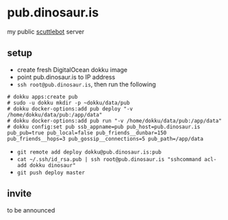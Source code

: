 # pub.dinosaur.is

my public [scuttlebot](https://github.com/ssbc/scuttlebot) server

## setup

- create fresh DigitalOcean dokku image
- point pub.dinosaur.is to IP address
- `ssh root@pub.dinosaur.is`, then run the following

```
# dokku apps:create pub
# sudo -u dokku mkdir -p ~dokku/data/pub
# dokku docker-options:add pub deploy "-v /home/dokku/data/pub:/app/data"
# dokku docker-options:add pub run "-v /home/dokku/data/pub:/app/data"
# dokku config:set pub ssb_appname=pub pub_host=pub.dinosaur.is pub_pub=true pub_local=false pub_friends__dunbar=150 pub_friends__hops=3 pub_gossip__connections=5 pub_path=/app/data
```

- `git remote add deploy dokku@pub.dinosaur.is:pub`
- `cat ~/.ssh/id_rsa.pub | ssh root@pub.dinosaur.is "sshcommand acl-add dokku dinosaur"`
- `git push deploy master`

## invite

to be announced
